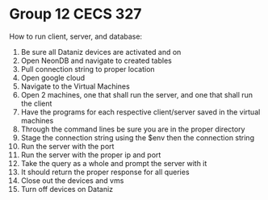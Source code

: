 # Group 12 CECS 327

How to run client, server, and database:

1. Be sure all Dataniz devices are activated and on
3. Open NeonDB and navigate to created tables
4. Pull connection string to proper location
5. Open google cloud
6. Navigate to the Virtual Machines
7. Open 2 machines, one that shall run the server, and one that shall run the client
8. Have the programs for each respective client/server saved in the virtual machines
9. Through the command lines be sure you are in the proper directory
10. Stage the connection string using the $env then the connection string
11. Run the server with the port
12. Run the server with the proper ip and port
13. Take the query as a whole and prompt the server with it
14. It should return the proper response for all queries
15. Close out the devices and vms
16. Turn off devices on Dataniz

